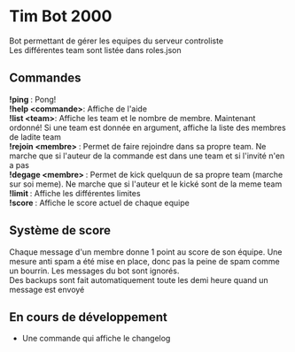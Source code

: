 # Tim Bot 2000
Bot permettant de gérer les equipes du serveur controliste<br>
Les différentes team sont listée dans roles.json<br>

## Commandes
<b>!ping </b>: Pong!<br>
<b>!help \<commande\></b>: Affiche de l'aide<br>
<b>!list \<team\></b>: Affiche les team et le nombre de membre. Maintenant ordonné! Si une team est donnée en argument, affiche la liste des membres de ladite team<br>
<b>!rejoin \<membre\> </b>: Permet de faire rejoindre <membre> dans sa propre team. Ne marche que si l'auteur de la commande est dans une team et si l'invité n'en a pas<br>
<b>!degage \<membre\> </b>: Permet de kick quelquun de sa propre team (marche sur soi meme). Ne marche que si l'auteur et le kické sont de la meme team<br>
<b>!limit </b>: Affiche les différentes limites<br>
<b>!score </b>: Affiche le score actuel de chaque equipe<br>

## Système de score
Chaque message d'un membre donne 1 point au score de son équipe. Une mesure anti spam a été mise en place, donc pas la peine de spam comme un bourrin. Les messages du bot sont ignorés.<br>
Des backups sont fait automatiquement toute les demi heure quand un message est envoyé
## En cours de développement
- Une commande qui affiche le changelog
